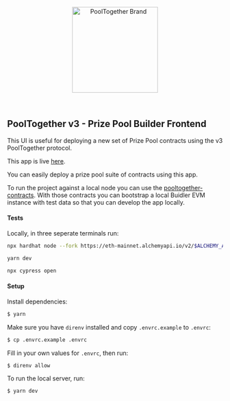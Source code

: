 <p align="center">
  <a href="https://github.com/pooltogether/pooltogether--brand-assets">
    <img src="https://github.com/pooltogether/pooltogether--brand-assets/blob/977e03604c49c63314450b5d432fe57d34747c66/logo/pooltogether-logo--purple-gradient.png?raw=true" alt="PoolTogether Brand" style="max-width:100%;" width="200">
  </a>
</p>

<br />

## PoolTogether v3 - Prize Pool Builder Frontend

This UI is useful for deploying a new set of Prize Pool contracts using the v3 PoolTogether protocol.

This app is live [here](https://builder.pooltogether.com).

You can easily deploy a prize pool suite of contracts using this app.

To run the project against a local node you can use the [pooltogether-contracts](https://github.com/pooltogether/pooltogether-contracts/tree/version-3). With those contracts you can bootstrap a local Buidler EVM instance with test data so that you can develop the app locally.

#### Tests

Locally, in three seperate terminals run:

```sh
npx hardhat node --fork https://eth-mainnet.alchemyapi.io/v2/$ALCHEMY_API_KEY
```

```sh
yarn dev
```

```sh
npx cypress open
```


#### Setup

Install dependencies:

```bash
$ yarn
```

Make sure you have `direnv` installed and copy `.envrc.example` to `.envrc`:

```bash
$ cp .envrc.example .envrc
```

Fill in your own values for `.envrc`, then run:

```bash
$ direnv allow
```

To run the local server, run:

```
$ yarn dev
```
